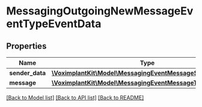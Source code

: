 # MessagingOutgoingNewMessageEventTypeEventData

## Properties
Name | Type | Description | Notes
------------ | ------------- | ------------- | -------------
**sender_data** | [**\VoximplantKit\Model\MessagingEventMessageSenderDataType**](MessagingEventMessageSenderDataType.md) |  | [optional] 
**message** | [**\VoximplantKit\Model\MessagingEventMessageType**](MessagingEventMessageType.md) |  | [optional] 

[[Back to Model list]](../README.md#documentation-for-models) [[Back to API list]](../README.md#documentation-for-api-endpoints) [[Back to README]](../README.md)


